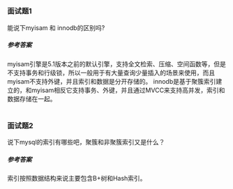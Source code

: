 # <h3 id="subject_001">面试题1</h3>

能说下myisam 和 innodb的区别吗?

##### 参考答案

myisam引擎是5.1版本之前的默认引擎，支持全文检索、压缩、空间函数等，但是不支持事务和行级锁，所以一般用于有大量查询少量插入的场景来使用，而且myisam不支持外键，并且索引和数据是分开存储的。
innodb是基于聚簇索引建立的，和myisam相反它支持事务、外键，并且通过MVCC来支持高并发，索引和数据存储在一起。

# <h3 id="subject_002">面试题2</h3>

说下mysql的索引有哪些吧，聚簇和非聚簇索引又是什么？

##### 参考答案

索引按照数据结构来说主要包含B+树和Hash索引。
